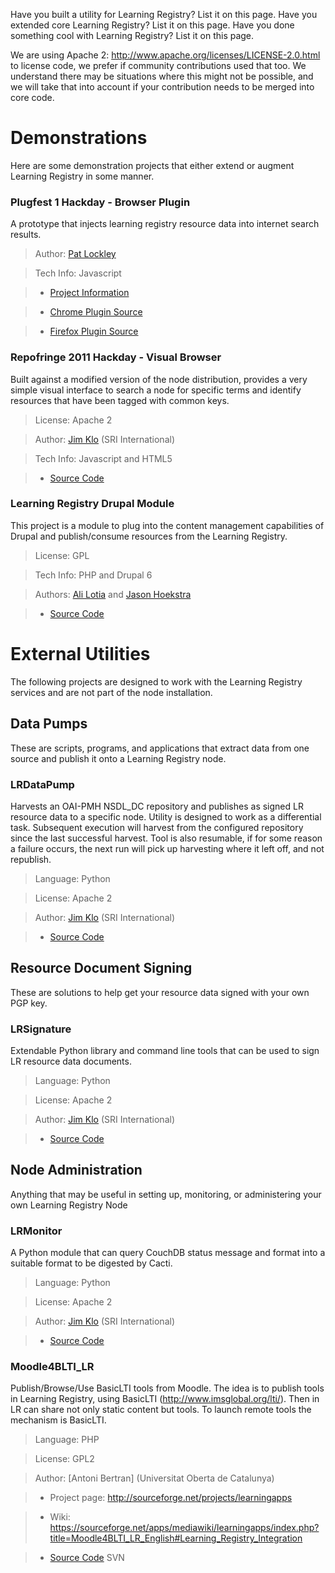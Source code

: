 Have you built a utility for Learning Registry? List it on this page.  Have you extended core Learning Registry? List it on this page.  Have you done something cool with Learning Registry? List it on this page.

We are using Apache 2: http://www.apache.org/licenses/LICENSE-2.0.html to license code, we prefer if community contributions used that too. We understand there may be situations where this might not be possible, and we will take that into account if your contribution needs to be merged into core code.

# Demonstrations
Here are some demonstration projects that either extend or augment Learning Registry in some manner.

### Plugfest 1 Hackday - Browser Plugin
A prototype that injects learning registry resource data into internet search results.

> Author: [Pat Lockley](https://github.com/patlockley/)

> Tech Info: Javascript

> * [Project Information](http://blogs.cetis.ac.uk/othervoices/2011/08/11/learning-registry-plugfest-report-and-developments/)

> * [Chrome Plugin Source](https://github.com/patlockley/learning_registry_chrome)

> * [Firefox Plugin Source](https://github.com/patlockley/learning_registry_firefox)


### Repofringe 2011 Hackday - Visual Browser
Built against a modified version of the node distribution, provides a very simple visual interface to search a
node for specific terms and identify resources that have been tagged with common keys.

> License: Apache 2

> Author: [Jim Klo](https://github.com/jimklo/) (SRI International) 

> Tech Info: Javascript and HTML5

> * [Source Code](https://github.com/jimklo/LearningRegistry/tree/RepoFringe)


### Learning Registry Drupal Module
This project is a module to plug into the content management capabilities of Drupal and publish/consume resources from the Learning Registry.

> License: GPL

> Tech Info: PHP and Drupal 6

> Authors: [Ali Lotia](https://github.com/lotia) and [Jason Hoekstra](https://github.com/jasonhoekstra)

> * [Source Code](https://github.com/openmichigan/lr_publish)



# External Utilities
The following projects are designed to work with the Learning Registry services and are not part of the node installation.

## Data Pumps
These are scripts, programs, and applications that extract data from one source and publish it onto a Learning Registry node.

### LRDataPump
Harvests an OAI-PMH NSDL_DC repository and publishes as signed LR resource data to a specific node. Utility is designed to work as a differential task. Subsequent execution will harvest from the configured repository since the last successful harvest. Tool is also resumable, if for some reason a failure occurs, the next run will pick up harvesting where it left off, and not republish.

> Language: Python

> License: Apache 2

> Author: [Jim Klo](https://github.com/jimklo/) (SRI International)

> * [Source Code](https://github.com/jimklo/LRDataPump)



## Resource Document Signing
These are solutions to help get your resource data signed with your own PGP key.

### LRSignature
Extendable Python library and command line tools that can be used to sign LR resource data documents.

> Language: Python

> License: Apache 2

> Author: [Jim Klo](https://github.com/jimklo/) (SRI International)

> * [Source Code](https://github.com/jimklo/LRSignature)



## Node Administration
Anything that may be useful in setting up, monitoring, or administering your own Learning Registry Node

### LRMonitor
A Python module that can query CouchDB status message and format into a suitable format to be digested by Cacti.

> Language: Python

> License: Apache 2

> Author: [Jim Klo](https://github.com/jimklo/) (SRI International)

> * [Source Code](https://github.com/jimklo/LRMonitor)

### Moodle4BLTI_LR
Publish/Browse/Use BasicLTI tools from Moodle. The idea is to publish tools in Learning Registry, using BasicLTI (http://www.imsglobal.org/lti/). Then in LR can share not only static content but tools. To launch remote tools the mechanism is BasicLTI.

> Language: PHP

> License: GPL2

> Author: [Antoni Bertran] (Universitat Oberta de Catalunya)

> * Project page: http://sourceforge.net/projects/learningapps

> * Wiki: https://sourceforge.net/apps/mediawiki/learningapps/index.php?title=Moodle4BLTI_LR_English#Learning_Registry_Integration

> * [Source Code](https://sourceforge.net/scm/?type=svn&group_id=388815) SVN